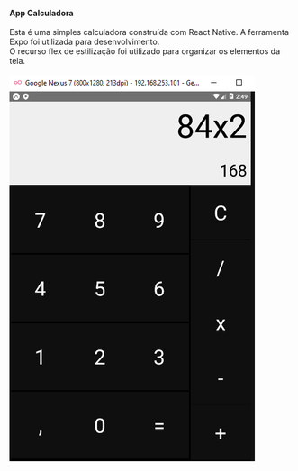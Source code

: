 <b>App Calculadora</b> <br/><br/>
Esta é uma simples calculadora construída com React Native. A ferramenta Expo foi utilizada para desenvolvimento. <br/>
O recurso flex de estilização foi utilizado para organizar os elementos da tela.<br/><br/>
<img src="image/Image-calc.png"/>
